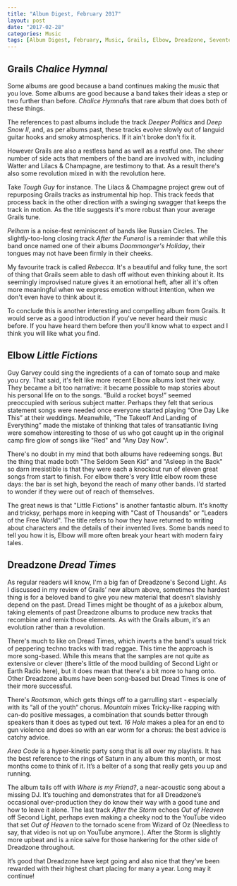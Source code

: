 ```yaml
---
title: "Album Digest, February 2017"
layout: post
date: "2017-02-28"
categories: Music
tags: [Album Digest, February, Music, Grails, Elbow, Dreadzone, Seventeen]
---
```


## Grails *Chalice Hymnal*

Some albums are good because a band continues making the music that you love. Some albums are good because a band takes their ideas a step or two further than before. *Chalice Hymnal*is that rare album that does both of these things. 

The references to past albums include the track *Deeper Politics* and *Deep Snow II*, and, as per albums past, these tracks evolve slowly out of languid guitar hooks and smoky atmospherics. If it ain't broke don't fix it. 

However Grails are also a restless band as well as a restful one. The sheer number of side acts that members of the band are involved with, including Watter and Lilacs & Champagne, are testimony to that. As a result there's also some revolution mixed in with the revolution here. 

Take *Tough Guy* for instance. The Lilacs & Champagne project grew out of repurposing Grails tracks as instrumental hip hop. This track feeds that process back in the other direction with a swinging swagger that keeps the track in motion. As the title suggests it's more robust than your average Grails tune. 

*Pelham* is a noise-fest reminiscent of bands like Russian Circles. The slightly-too-long closing track *After the Funeral* is a reminder that while this band once named one of their albums *Doommonger's Holiday*, their tongues may not have been firmly in their cheeks. 

My favourite track is called *Rebecca*. It's a beautiful and folky tune, the sort of thing that Grails seem able to dash off without even thinking about it. Its seemingly improvised nature gives it an emotional heft, after all it's often more meaningful when we express emotion without intention, when we don't even have to think about it. 

To conclude this is another interesting and compelling album from Grails. It would serve as a good introduction if you've never heard their music before. If you have heard them before then you'll know what to expect and I think you will like what you find. 

## Elbow *Little Fictions*

Guy Garvey could sing the ingredients of a can of tomato soup and make you cry. That said, it's felt like more recent Elbow albums lost their way. They became a bit too narrative: it became possible to map stories about his personal life on to the songs. “Build a rocket boys!” seemed preoccupied with serious subject matter. Perhaps they felt that serious statement songs were needed once everyone started playing “One Day Like This” at their weddings. Meanwhile, “The Takeoff And Landing of Everything” made the mistake of thinking that tales of transatlantic living were somehow interesting to those of us who got caught up in the original camp fire glow of songs like "Red" and "Any Day Now".

There's no doubt in my mind that both albums have redeeming songs. But the thing that made both "The Seldom Seen Kid" and "Asleep in the Back" so darn irresistible is that they were each a knockout run of eleven great songs from start to finish. For elbow there's very little elbow room these days: the bar is set high, beyond the reach of many other bands. I’d started to wonder if they were out of reach of themselves.

The great news is that "Little Fictions" is another fantastic album. It's knotty and tricksy, perhaps more in keeping with "Cast of Thousands" or "Leaders of the Free World". The title refers to how they have returned to writing about characters and the details of their invented lives. Some bands need to tell you how it is, Elbow will more often break your heart with modern fairy tales.

## Dreadzone *Dread Times*

As regular readers will know, I'm a big fan of Dreadzone's Second Light. As I discussed in my review of Grails’ new album above, sometimes the hardest thing is for a beloved band to give you new material that doesn’t slavishly depend on the past. Dread Times might be thought of as a jukebox album, taking elements of past Dreadzone albums to produce new tracks that recombine and remix those elements. As with the Grails album, it's an evolution rather than a revolution. 

There's much to like on Dread Times, which inverts a the band's usual trick of peppering techno tracks with trad reggae. This time the approach is more song-based. While this means that the samples are not quite as extensive or clever (there's little of the mood building of Second Light or Earth Radio here), but it does mean that there's a bit more to hang onto. Other Dreadzone albums have been song-based but Dread Times is one of their more successful. 

There's *Rootsman*, which gets things off to a garrulling start - especially with its “all of the youth“ chorus. *Mountain* mixes Tricky-like rapping with can-do positive messages, a combination that sounds better through speakers than it does as typed out text. *16 Hole* makes a plea for an end to gun violence and does so with an ear worm for a chorus: the best advice is catchy advice.

*Area Code* is a hyper-kinetic party song that is all over my playlists. It has the best reference to the rings of Saturn in any album this month, or most months come to think of it. It’s a belter of a song that really gets you up and running. 

The album tails off with *Where is my Friend?*, a near-acoustic song about a missing DJ. It’s touching and demonstrates that for all Dreadzone’s occasional  over-production they do know their way with a good tune and how to leave it alone. The last track *After the Storm* echoes *Out of Heaven* off Second Light, perhaps even making a cheeky nod to the YouTube video that set *Out of Heaven* to the tornado scene from Wizard of Oz (Needless to say, that video is not up on YouTube anymore.). After the Storm is slightly more upbeat and is a nice salve for those hankering for the other side of Dreadzone throughout. 

It’s good that Dreadzone have kept going and also nice that they’ve been rewarded with their highest chart placing for many a year. Long may it continue!